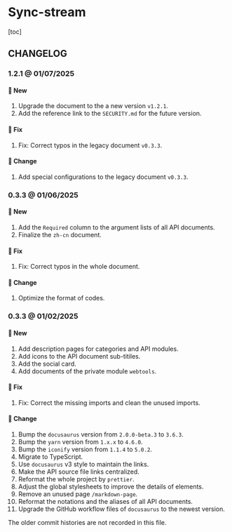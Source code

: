 # Sync-stream

[toc]

## CHANGELOG

### 1.2.1 @ 01/07/2025

#### :mega: New

1. Upgrade the document to the a new version `v1.2.1`.
2. Add the reference link to the `SECURITY.md` for the future version.

#### :wrench: Fix

1. Fix: Correct typos in the legacy document `v0.3.3`.

#### :floppy_disk: Change

1. Add special configurations to the legacy document `v0.3.3`.

### 0.3.3 @ 01/06/2025

#### :mega: New

1. Add the `Required` column to the argument lists of all API documents.
2. Finalize the `zh-cn` document.

#### :wrench: Fix

1. Fix: Correct typos in the whole document.

#### :floppy_disk: Change

1. Optimize the format of codes.

### 0.3.3 @ 01/02/2025

#### :mega: New

1. Add description pages for categories and API modules.
2. Add icons to the API document sub-titiles.
3. Add the social card.
4. Add documents of the private module `webtools`.

#### :wrench: Fix

1. Fix: Correct the missing imports and clean the unused imports.

#### :floppy_disk: Change

1. Bump the `docusaurus` version from `2.0.0-beta.3` to `3.6.3`.
2. Bump the `yarn` version from `1.x.x` to `4.6.0`.
3. Bump the `iconify` version from `1.1.4` to `5.0.2`.
4. Migrate to TypeScript.
5. Use `docusaurus` v3 style to maintain the links.
6. Make the API source file links centralized.
7. Reformat the whole project by `prettier`.
8. Adjust the global stylesheets to improve the details of elements.
9. Remove an unused page `/markdown-page`.
10. Reformat the notations and the aliases of all API documents.
11. Upgrade the GitHub workflow files of `docusaurus` to the newest version.

The older commit histories are not recorded in this file.
